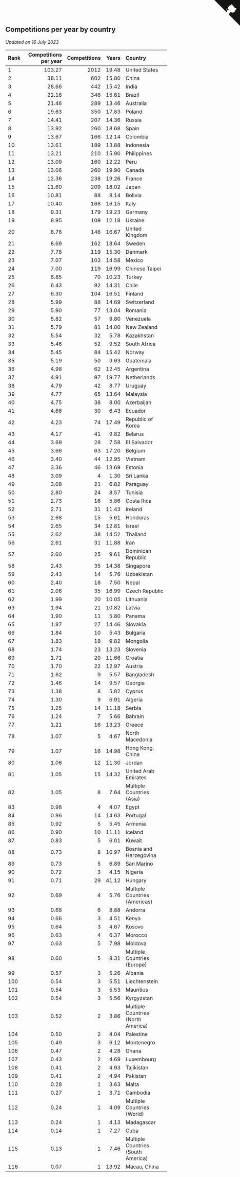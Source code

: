 ## Competitions per year by country

*Updated on 16 July 2023*

| Rank | Competitions per year | Competitions | Years | Country |
| :--- | ---: | ---: | ---: | :--- |
| 1 | 103.27 | 2012 | 19.48 | United States |
| 2 | 38.11 | 602 | 15.80 | China |
| 3 | 28.66 | 442 | 15.42 | India |
| 4 | 22.16 | 346 | 15.61 | Brazil |
| 5 | 21.46 | 289 | 13.46 | Australia |
| 6 | 19.63 | 350 | 17.83 | Poland |
| 7 | 14.41 | 207 | 14.36 | Russia |
| 8 | 13.92 | 260 | 18.68 | Spain |
| 9 | 13.67 | 166 | 12.14 | Colombia |
| 10 | 13.61 | 189 | 13.88 | Indonesia |
| 11 | 13.21 | 210 | 15.90 | Philippines |
| 12 | 13.09 | 160 | 12.22 | Peru |
| 13 | 13.06 | 260 | 19.90 | Canada |
| 14 | 12.36 | 238 | 19.26 | France |
| 15 | 11.60 | 209 | 18.02 | Japan |
| 16 | 10.81 | 88 | 8.14 | Bolivia |
| 17 | 10.40 | 168 | 16.15 | Italy |
| 18 | 9.31 | 179 | 19.23 | Germany |
| 19 | 8.95 | 109 | 12.18 | Ukraine |
| 20 | 8.76 | 146 | 16.67 | United Kingdom |
| 21 | 8.69 | 162 | 18.64 | Sweden |
| 22 | 7.78 | 119 | 15.30 | Denmark |
| 23 | 7.07 | 103 | 14.58 | Mexico |
| 24 | 7.00 | 119 | 16.99 | Chinese Taipei |
| 25 | 6.85 | 70 | 10.23 | Turkey |
| 26 | 6.43 | 92 | 14.31 | Chile |
| 27 | 6.30 | 104 | 16.51 | Finland |
| 28 | 5.99 | 88 | 14.69 | Switzerland |
| 29 | 5.90 | 77 | 13.04 | Romania |
| 30 | 5.82 | 57 | 9.80 | Venezuela |
| 31 | 5.79 | 81 | 14.00 | New Zealand |
| 32 | 5.54 | 32 | 5.78 | Kazakhstan |
| 33 | 5.46 | 52 | 9.52 | South Africa |
| 34 | 5.45 | 84 | 15.42 | Norway |
| 35 | 5.19 | 50 | 9.63 | Guatemala |
| 36 | 4.98 | 62 | 12.45 | Argentina |
| 37 | 4.91 | 97 | 19.77 | Netherlands |
| 38 | 4.79 | 42 | 8.77 | Uruguay |
| 39 | 4.77 | 65 | 13.64 | Malaysia |
| 40 | 4.75 | 38 | 8.00 | Azerbaijan |
| 41 | 4.66 | 30 | 6.43 | Ecuador |
| 42 | 4.23 | 74 | 17.49 | Republic of Korea |
| 43 | 4.17 | 41 | 9.82 | Belarus |
| 44 | 3.69 | 28 | 7.58 | El Salvador |
| 45 | 3.66 | 63 | 17.20 | Belgium |
| 46 | 3.40 | 44 | 12.95 | Vietnam |
| 47 | 3.36 | 46 | 13.69 | Estonia |
| 48 | 3.09 | 4 | 1.30 | Sri Lanka |
| 49 | 3.08 | 21 | 6.82 | Paraguay |
| 50 | 2.80 | 24 | 8.57 | Tunisia |
| 51 | 2.73 | 16 | 5.86 | Costa Rica |
| 52 | 2.71 | 31 | 11.43 | Ireland |
| 53 | 2.68 | 15 | 5.61 | Honduras |
| 54 | 2.65 | 34 | 12.81 | Israel |
| 55 | 2.62 | 38 | 14.52 | Thailand |
| 56 | 2.61 | 31 | 11.88 | Iran |
| 57 | 2.60 | 25 | 9.61 | Dominican Republic |
| 58 | 2.43 | 35 | 14.38 | Singapore |
| 59 | 2.43 | 14 | 5.76 | Uzbekistan |
| 60 | 2.40 | 18 | 7.50 | Nepal |
| 61 | 2.06 | 35 | 16.99 | Czech Republic |
| 62 | 1.99 | 20 | 10.05 | Lithuania |
| 63 | 1.94 | 21 | 10.82 | Latvia |
| 64 | 1.90 | 11 | 5.80 | Panama |
| 65 | 1.87 | 27 | 14.46 | Slovakia |
| 66 | 1.84 | 10 | 5.43 | Bulgaria |
| 67 | 1.83 | 18 | 9.82 | Mongolia |
| 68 | 1.74 | 23 | 13.23 | Slovenia |
| 69 | 1.71 | 20 | 11.66 | Croatia |
| 70 | 1.70 | 22 | 12.97 | Austria |
| 71 | 1.62 | 9 | 5.57 | Bangladesh |
| 72 | 1.46 | 14 | 9.57 | Georgia |
| 73 | 1.38 | 8 | 5.82 | Cyprus |
| 74 | 1.30 | 9 | 6.91 | Algeria |
| 75 | 1.25 | 14 | 11.18 | Serbia |
| 76 | 1.24 | 7 | 5.66 | Bahrain |
| 77 | 1.21 | 16 | 13.23 | Greece |
| 78 | 1.07 | 5 | 4.67 | North Macedonia |
| 79 | 1.07 | 16 | 14.98 | Hong Kong, China |
| 80 | 1.06 | 12 | 11.30 | Jordan |
| 81 | 1.05 | 15 | 14.32 | United Arab Emirates |
| 82 | 1.05 | 8 | 7.64 | Multiple Countries (Asia) |
| 83 | 0.98 | 4 | 4.07 | Egypt |
| 84 | 0.96 | 14 | 14.63 | Portugal |
| 85 | 0.92 | 5 | 5.45 | Armenia |
| 86 | 0.90 | 10 | 11.11 | Iceland |
| 87 | 0.83 | 5 | 6.01 | Kuwait |
| 88 | 0.73 | 8 | 10.97 | Bosnia and Herzegovina |
| 89 | 0.73 | 5 | 6.89 | San Marino |
| 90 | 0.72 | 3 | 4.15 | Nigeria |
| 91 | 0.71 | 29 | 41.12 | Hungary |
| 92 | 0.69 | 4 | 5.76 | Multiple Countries (Americas) |
| 93 | 0.68 | 6 | 8.88 | Andorra |
| 94 | 0.66 | 3 | 4.51 | Kenya |
| 95 | 0.64 | 3 | 4.67 | Kosovo |
| 96 | 0.63 | 4 | 6.37 | Morocco |
| 97 | 0.63 | 5 | 7.98 | Moldova |
| 98 | 0.60 | 5 | 8.31 | Multiple Countries (Europe) |
| 99 | 0.57 | 3 | 5.26 | Albania |
| 100 | 0.54 | 3 | 5.51 | Liechtenstein |
| 101 | 0.54 | 3 | 5.53 | Mauritius |
| 102 | 0.54 | 3 | 5.56 | Kyrgyzstan |
| 103 | 0.52 | 2 | 3.86 | Multiple Countries (North America) |
| 104 | 0.50 | 2 | 4.04 | Palestine |
| 105 | 0.49 | 3 | 6.12 | Montenegro |
| 106 | 0.47 | 2 | 4.28 | Ghana |
| 107 | 0.43 | 2 | 4.69 | Luxembourg |
| 108 | 0.41 | 2 | 4.93 | Tajikistan |
| 109 | 0.41 | 2 | 4.94 | Pakistan |
| 110 | 0.28 | 1 | 3.63 | Malta |
| 111 | 0.27 | 1 | 3.71 | Cambodia |
| 112 | 0.24 | 1 | 4.09 | Multiple Countries (World) |
| 113 | 0.24 | 1 | 4.13 | Madagascar |
| 114 | 0.14 | 1 | 7.27 | Cuba |
| 115 | 0.13 | 1 | 7.46 | Multiple Countries (South America) |
| 116 | 0.07 | 1 | 13.92 | Macau, China |


<a href="https://github.com/JustinTimeCuber/wca_statistics" class="github-corner" aria-label="View source on Github"><svg width="80" height="80" viewBox="0 0 250 250" style="fill:#151513; color:#fff; position: absolute; top: 0; border: 0; right: 0;" aria-hidden="true"><path d="M0,0 L115,115 L130,115 L142,142 L250,250 L250,0 Z"></path><path d="M128.3,109.0 C113.8,99.7 119.0,89.6 119.0,89.6 C122.0,82.7 120.5,78.6 120.5,78.6 C119.2,72.0 123.4,76.3 123.4,76.3 C127.3,80.9 125.5,87.3 125.5,87.3 C122.9,97.6 130.6,101.9 134.4,103.2" fill="currentColor" style="transform-origin: 130px 106px;" class="octo-arm"></path><path d="M115.0,115.0 C114.9,115.1 118.7,116.5 119.8,115.4 L133.7,101.6 C136.9,99.2 139.9,98.4 142.2,98.6 C133.8,88.0 127.5,74.4 143.8,58.0 C148.5,53.4 154.0,51.2 159.7,51.0 C160.3,49.4 163.2,43.6 171.4,40.1 C171.4,40.1 176.1,42.5 178.8,56.2 C183.1,58.6 187.2,61.8 190.9,65.4 C194.5,69.0 197.7,73.2 200.1,77.6 C213.8,80.2 216.3,84.9 216.3,84.9 C212.7,93.1 206.9,96.0 205.4,96.6 C205.1,102.4 203.0,107.8 198.3,112.5 C181.9,128.9 168.3,122.5 157.7,114.1 C157.9,116.9 156.7,120.9 152.7,124.9 L141.0,136.5 C139.8,137.7 141.6,141.9 141.8,141.8 Z" fill="currentColor" class="octo-body"></path></svg></a><style>.github-corner:hover .octo-arm{animation:octocat-wave 560ms ease-in-out}@keyframes octocat-wave{0%,100%{transform:rotate(0)}20%,60%{transform:rotate(-25deg)}40%,80%{transform:rotate(10deg)}}@media (max-width:500px){.github-corner:hover .octo-arm{animation:none}.github-corner .octo-arm{animation:octocat-wave 560ms ease-in-out}}</style>
